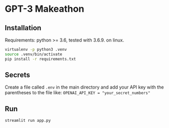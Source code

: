 # GPT-3 Makeathon
## Installation
Requirements: python >= 3.6, tested with 3.6.9. on linux.
```sh
virtualenv -p python3 .venv
source .venv/bin/activate
pip install -r requirements.txt
```
## Secrets
Create a file called `.env` in the main directory and add your API key with the parentheses to the file like:
`OPENAI_API_KEY = "your_secret_numbers"`

## Run
```sh
streamlit run app.py
```